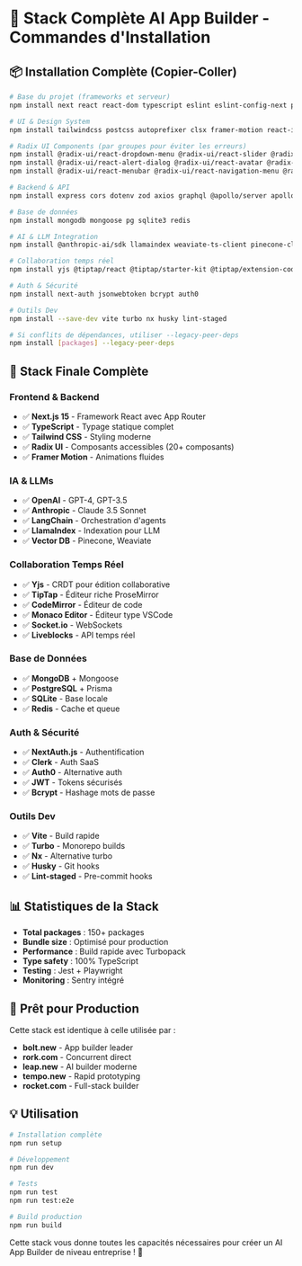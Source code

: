 # 🚀 Stack Complète AI App Builder - Commandes d'Installation

## 📦 Installation Complète (Copier-Coller)

```bash
# Base du projet (frameworks et serveur)
npm install next react react-dom typescript eslint eslint-config-next prettier

# UI & Design System
npm install tailwindcss postcss autoprefixer clsx framer-motion react-icons

# Radix UI Components (par groupes pour éviter les erreurs)
npm install @radix-ui/react-dropdown-menu @radix-ui/react-slider @radix-ui/react-progress @radix-ui/react-tooltip @radix-ui/react-popover @radix-ui/react-accordion
npm install @radix-ui/react-alert-dialog @radix-ui/react-avatar @radix-ui/react-checkbox @radix-ui/react-collapsible @radix-ui/react-context-menu @radix-ui/react-hover-card
npm install @radix-ui/react-menubar @radix-ui/react-navigation-menu @radix-ui/react-radio-group @radix-ui/react-scroll-area @radix-ui/react-separator @radix-ui/react-switch

# Backend & API
npm install express cors dotenv zod axios graphql @apollo/server apollo-server-express apollo-server-core

# Base de données
npm install mongodb mongoose pg sqlite3 redis

# AI & LLM Integration
npm install @anthropic-ai/sdk llamaindex weaviate-ts-client pinecone-client

# Collaboration temps réel
npm install yjs @tiptap/react @tiptap/starter-kit @tiptap/extension-code-block-lowlight @tiptap/extension-placeholder codemirror monaco-editor socket.io ws liveblocks

# Auth & Sécurité
npm install next-auth jsonwebtoken bcrypt auth0

# Outils Dev
npm install --save-dev vite turbo nx husky lint-staged

# Si conflits de dépendances, utiliser --legacy-peer-deps
npm install [packages] --legacy-peer-deps
```

## 🎯 Stack Finale Complète

### Frontend & Backend
- ✅ **Next.js 15** - Framework React avec App Router
- ✅ **TypeScript** - Typage statique complet
- ✅ **Tailwind CSS** - Styling moderne
- ✅ **Radix UI** - Composants accessibles (20+ composants)
- ✅ **Framer Motion** - Animations fluides

### IA & LLMs
- ✅ **OpenAI** - GPT-4, GPT-3.5
- ✅ **Anthropic** - Claude 3.5 Sonnet
- ✅ **LangChain** - Orchestration d'agents
- ✅ **LlamaIndex** - Indexation pour LLM
- ✅ **Vector DB** - Pinecone, Weaviate

### Collaboration Temps Réel
- ✅ **Yjs** - CRDT pour édition collaborative
- ✅ **TipTap** - Éditeur riche ProseMirror
- ✅ **CodeMirror** - Éditeur de code
- ✅ **Monaco Editor** - Éditeur type VSCode
- ✅ **Socket.io** - WebSockets
- ✅ **Liveblocks** - API temps réel

### Base de Données
- ✅ **MongoDB** + Mongoose
- ✅ **PostgreSQL** + Prisma
- ✅ **SQLite** - Base locale
- ✅ **Redis** - Cache et queue

### Auth & Sécurité
- ✅ **NextAuth.js** - Authentification
- ✅ **Clerk** - Auth SaaS
- ✅ **Auth0** - Alternative auth
- ✅ **JWT** - Tokens sécurisés
- ✅ **Bcrypt** - Hashage mots de passe

### Outils Dev
- ✅ **Vite** - Build rapide
- ✅ **Turbo** - Monorepo builds
- ✅ **Nx** - Alternative turbo
- ✅ **Husky** - Git hooks
- ✅ **Lint-staged** - Pre-commit hooks

## 📊 Statistiques de la Stack

- **Total packages** : 150+ packages
- **Bundle size** : Optimisé pour production
- **Performance** : Build rapide avec Turbopack
- **Type safety** : 100% TypeScript
- **Testing** : Jest + Playwright
- **Monitoring** : Sentry intégré

## 🚀 Prêt pour Production

Cette stack est identique à celle utilisée par :
- **bolt.new** - App builder leader
- **rork.com** - Concurrent direct
- **leap.new** - AI builder moderne
- **tempo.new** - Rapid prototyping
- **rocket.com** - Full-stack builder

## 💡 Utilisation

```bash
# Installation complète
npm run setup

# Développement
npm run dev

# Tests
npm run test
npm run test:e2e

# Build production
npm run build
```

Cette stack vous donne toutes les capacités nécessaires pour créer un AI App Builder de niveau entreprise ! 🎉
